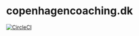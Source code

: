 # copenhagencoaching.dk

[![CircleCI](https://circleci.com/gh/prolike/copenhagencoaching.dk.svg?style=svg)](https://circleci.com/gh/prolike/copenhagencoaching.dk)
